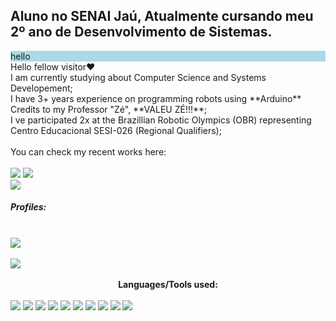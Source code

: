 ## Aluno no SENAI Jaú, Atualmente cursando meu 2º ano de Desenvolvimento de Sistemas.
  
<div style="background-color: lightblue ;">
  hello
</div>
Hello fellow visitor❤️ 
<br>
I am currently studying about Computer Science and Systems Developement; <br>
I have 3+ years experience on programming robots using **Arduino** Credits to my Professor "Zé", **VALEU ZÉ!!!**; <br>
I ve participated 2x at the Brazillian Robotic Olympics (OBR) representing Centro Educacional SESI-026 (Regional Qualifiers); 
<br>
<br>
You can check my recent works here:
<div style="display: inline_block"> <br>
<img src="https://img.shields.io/badge/SecurityCTRL-darkblue?style=for-the-badge&logo=Figma&logoColor=white">
  <a href="https://lu1zguilherme.somee.com" target="_blank">
<img src="https://img.shields.io/badge/NFS Garage FanSite-purple?style=for-the-badge&logo=ea&logoColor=white">
    
  </a>
</div>
<img style="align-items: center; justify-content: center;" src="https://github-readme-stats.vercel.app/api?username=LLuizXL&theme=jolly&show_icons=true&hide_border=false&count_private=true">
<h5>Profiles:</h5>
<div style="display: inline_block"><br>
<a href="https://steamcommunity.com/id/RosyRoadToGlory" target="_blank">
<img src="https://img.shields.io/badge/Steam-black?style=for-the-badge&logo=Steam&logoColor=white">
</a>
  <br>
<a href="https://instagram.com/kenshinmello" target="_blank">
</a>
</div>
  <br>
  <img src="https://img.shields.io/badge/Instagram-red?style=for-the-badge&logo=Instagram&logoColor=white">
  
<div style="text-align: center;"> <br>
  <b>Languages/Tools used:</b>
</div>

<div style="display: inline_block background: #fff"> <br>
  <img src="https://img.shields.io/badge/JavaScript-yellow?style=for-the-badge&logo=JavaScript&logoColor=white">
  <img src="https://img.shields.io/badge/CSharp-green?style=for-the-badge&logo=sharp&logoColor=white">
  <img src="https://img.shields.io/badge/HTML-orange?style=for-the-badge&logo=html5&logoColor=white">
  <img src="https://img.shields.io/badge/CSS-blue?style=for-the-badge&logo=CSS&logoColor=white">
  <img src="https://img.shields.io/badge/Discord.js-darkblue?style=for-the-badge&logo=discord&logoColor=white">
  <img src="https://img.shields.io/badge/Python-darkorange?style=for-the-badge&logo=python&logoColor=white">
  <img src="https://img.shields.io/badge/Figma-pink?style=for-the-badge&logo=figma&logoColor=white">
  <img src="https://img.shields.io/badge/JQuery-0769AD?style=for-the-badge&logo=jquery&logoColor=white">
  <img src="https://img.shields.io/badge/micro:bit-00ED00?style=for-the-badge&logo=microbit&logoColor=white">
  <img src="https://img.shields.io/badge/Arduino-00878F?style=for-the-badge&logo=arduino&logoColor=white">
</div>

<!--
**LLuizXL/LLuizXL** is a ✨ _special_ ✨ repository because its `README.md` (this file) appears on your GitHub profile.
Here are some ideas to get you started:
- 🔭 I’m currently working on ...
- 🌱 I’m currently learning ...
- 👯 I’m looking to collaborate on ...
- 🤔 I’m looking for help with ...
- 💬 Ask me about ...
- 📫 How to reach me: ...
- 😄 Pronouns: ...
- ⚡ Fun fact: ...
-->
